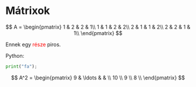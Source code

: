 # Mátrixok
$$
A = \begin{pmatrix}  
1 & 2 & 2 & 1\\  
1 & 1 & 2 & 2\\
2 & 1 & 1 & 2\\
2 & 2 & 1 & 1\\  
\end{pmatrix}
$$

Ennek egy <span style="color:red">része</span> piros.

Python:

```python
print("fa");
```

$$
A^2 = \begin{pmatrix}  
9 & \ldots & & \\  
10 \\
9 \\
8 \\  
\end{pmatrix}
$$
<!--stackedit_data:
eyJoaXN0b3J5IjpbMTQyMzU0OTg3OCwyODg4MDYzMTQsODQ2Mz
Q3ODg5XX0=
-->